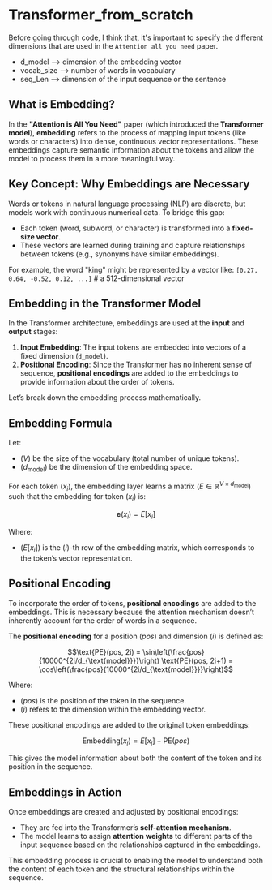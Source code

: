 # Transformer_from_scratch

Before going through code, I think that, it's important to specify the different dimensions that are used in the  `Attention all you need` paper.
 - d_model --> dimension of the embedding vector
 - vocab_size --> number of words in vocabulary
 - seq_Len --> dimension of the input sequence or the sentence
 


 ## What is Embedding?

In the **"Attention is All You Need"** paper (which introduced the **Transformer model**), **embedding** refers to the process of mapping input tokens (like words or characters) into dense, continuous vector representations. These embeddings capture semantic information about the tokens and allow the model to process them in a more meaningful way.

## Key Concept: Why Embeddings are Necessary

Words or tokens in natural language processing (NLP) are discrete, but models work with continuous numerical data. To bridge this gap:
- Each token (word, subword, or character) is transformed into a **fixed-size vector**.
- These vectors are learned during training and capture relationships between tokens (e.g., synonyms have similar embeddings).

For example, the word "king" might be represented by a vector like:
`[0.27, 0.64, -0.52, 0.12, ...]` # a 512-dimensional vector


## Embedding in the Transformer Model

In the Transformer architecture, embeddings are used at the **input** and **output** stages:
1. **Input Embedding**: The input tokens are embedded into vectors of a fixed dimension (`d_model`).
2. **Positional Encoding**: Since the Transformer has no inherent sense of sequence, **positional encodings** are added to the embeddings to provide information about the order of tokens.

Let’s break down the embedding process mathematically.

## Embedding Formula

Let:
- $( V )$ be the size of the vocabulary (total number of unique tokens).
- $( d_{\text{model}} )$ be the dimension of the embedding space.

For each token $( x_i )$, the embedding layer learns a matrix $( E \in \mathbb{R}^{V \times d_{\text{model}}} )$ such that the embedding for token $( x_i )$ is:

```math
\mathbf{e}(x_i) = E[x_i]
```

Where:
- $( E[x_i] )$ is the $( i )$-th row of the embedding matrix, which corresponds to the token’s vector representation.

## Positional Encoding

To incorporate the order of tokens, **positional encodings** are added to the embeddings. This is necessary because the attention mechanism doesn’t inherently account for the order of words in a sequence.

The **positional encoding** for a position $( pos )$ and dimension $( i )$ is defined as:

```math
\text{PE}(pos, 2i) = \sin\left(\frac{pos}{10000^{2i/d_{\text{model}}}}\right)
\text{PE}(pos, 2i+1) = \cos\left(\frac{pos}{10000^{2i/d_{\text{model}}}}\right)
```

Where:
- $( pos )$ is the position of the token in the sequence.
- $( i )$ refers to the dimension within the embedding vector.

These positional encodings are added to the original token embeddings:

```math
\text{Embedding}(x_i) = E[x_i] + \text{PE}(pos)
```

This gives the model information about both the content of the token and its position in the sequence.

## Embeddings in Action

Once embeddings are created and adjusted by positional encodings:
- They are fed into the Transformer’s **self-attention mechanism**.
- The model learns to assign **attention weights** to different parts of the input sequence based on the relationships captured in the embeddings.

This embedding process is crucial to enabling the model to understand both the content of each token and the structural relationships within the sequence.

